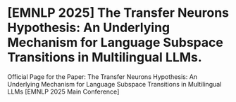 # [EMNLP 2025] The Transfer Neurons Hypothesis: An Underlying Mechanism for Language Subspace Transitions in Multilingual LLMs.
Official Page for the Paper: The Transfer Neurons Hypothesis: An Underlying Mechanism for Language Subspace Transitions in Multilingual LLMs [EMNLP 2025 Main Conference]
